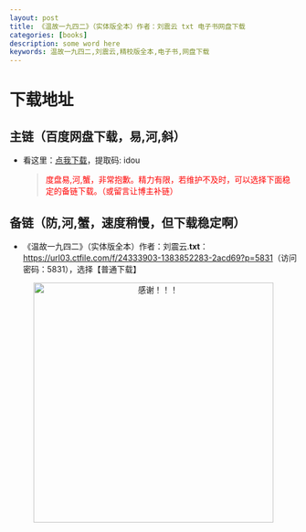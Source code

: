 ```yaml
---
layout: post
title: 《温故一九四二》（实体版全本）作者：刘震云 txt 电子书网盘下载
categories: [books]
description: some word here
keywords: 温故一九四二,刘震云,精校版全本,电子书,网盘下载
---
```


# 下载地址

## 主链（百度网盘下载，易,河,斜）

- 看这里：[点我下载](https://pan.baidu.com/s/1iMXUbSbtZQZjDcqDmnWUyw?pwd=idou)，提取码: idou

  > <p style="color:red" >度盘易,河,蟹，非常抱歉。精力有限，若维护不及时，可以选择下面稳定的备链下载。（或留言让博主补链）</p>

## 备链（防,河,蟹，速度稍慢，但下载稳定啊）

- 《温故一九四二》（实体版全本）作者：刘震云.**txt**：<https://url03.ctfile.com/f/24333903-1383852283-2acd69?p=5831>（访问密码：5831），选择【普通下载】

<div align="center"><img src="https://pic.imgdb.cn/item/6707df6bd29ded1a8ce37031.gif" alt="感谢！！！" width="420px" height="auto"/></div>
